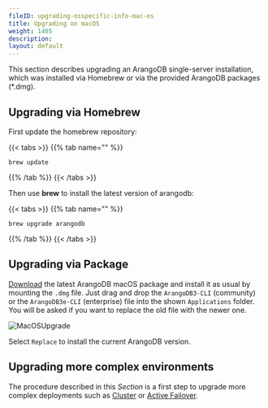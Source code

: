 ```yaml
---
fileID: upgrading-osspecific-info-mac-os
title: Upgrading on macOS
weight: 1405
description: 
layout: default
---
```

This section describes upgrading an ArangoDB single-server installation, which
was installed via Homebrew or via the provided ArangoDB packages (*.dmg). 

## Upgrading via Homebrew

First update the homebrew repository:

{{< tabs >}}
{{% tab name="" %}}
```
brew update
```
{{% /tab %}}
{{< /tabs >}}

Then use **brew** to install the latest version of arangodb:

{{< tabs >}}
{{% tab name="" %}}
```
brew upgrade arangodb
```
{{% /tab %}}
{{< /tabs >}}

## Upgrading via Package

[Download](https://www.arangodb.com/download/) the latest ArangoDB macOS package and install it as usual by
mounting the `.dmg` file. Just drag and drop the `ArangoDB3-CLI` (community) or
the `ArangoDB3e-CLI` (enterprise) file into the shown `Applications` folder.
You will be asked if you want to replace the old file with the newer one.

![MacOSUpgrade](/images/MacOSUpgrade.png) 

Select `Replace` to install the current ArangoDB version.

## Upgrading more complex environments

The procedure described in this _Section_
is a first step to upgrade more complex deployments such as
[Cluster](../../architecture/deployment-modes/cluster/)
or [Active Failover](../../architecture/deployment-modes/active-failover/). 
